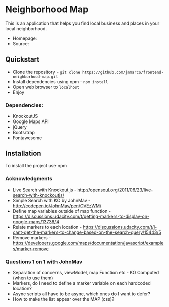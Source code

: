 # Neighborhood Map
This is an application that helps you find local business and places in your local neighborhood.

- Homepage:
- Source:

## Quickstart


- Clone the repository - `git clone https://github.com/jmmarco/frontend-neighborhood-map.git`
- Install dependencies using npm - `npm install`
- Open web browser to `localhost`
- Enjoy



### Dependencies:

 - KnockoutJS
 - Google Maps API
 - jQuery
 - Bootsrtrap
 - Fontawesome


## Installation
To install the project use npm



### Acknowledgments

- Live Search with Knockout.js - http://opensoul.org/2011/06/23/live-search-with-knockoutjs/
- Simple Search with KO by JohnMav - http://codepen.io/JohnMav/pen/OVEzWM/
- Define map variables outside of map function - https://discussions.udacity.com/t/getting-markers-to-display-on-google-maps/13736/4
- Relate markers to each location - https://discussions.udacity.com/t/i-cant-get-the-markers-to-change-based-on-the-search-query/15443/5
- Remove markers - https://developers.google.com/maps/documentation/javascript/examples/marker-remove


### Questions 1 on 1 with JohnMav

- Separation of concerns, viewModel, map Function etc - KO Computed (when to use them)
- Markers, do I need to define a marker variable on each hardcoded location?
- Async scripts all have to be async, which ones do I want to defer?
- How to make the list appear over the MAP (css)?

